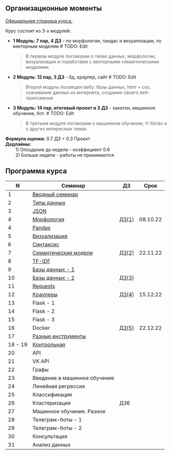 ## Организационные моменты
[Официальная страница курса.](https://github.com/MikhailMsc/python_for_nlp_stud)

Курс состоит из 3-х модулей:
- **1 Модуль: 7 пар, 4 ДЗ** - по морфологии, пандас и визуализации, по векторным моделям  # TODO: Edit  
    > В первом модуле поговорим о типах данных, морфологии, визуализации и поработаем с векторными семантическими моделями.
- **2 Модуль: 12 пар, 3 ДЗ** - бд, краулер, сайт  # TODO: Edit   
    > Второй модуль посвящен вебу: базы данных, html + css, скачивание данных из интернета, создание своего веб-приложения 
- **3 Модуль: 14 пар, итоговый проект и 3 ДЗ** - хакатон, машинное обучение, бот.  # TODO: Edit
    > В третьем модуле поговорим о машинном обучении, тг ботах и о других интересных темах

**Формула оценки:** 0.7 ДЗ + 0.3 Проект  
**Дедлайны:**   
&nbsp;&nbsp;&nbsp;&nbsp;&nbsp;&nbsp;&nbsp;&nbsp;1) Опоздание до недели - коэффициент 0.6  
&nbsp;&nbsp;&nbsp;&nbsp;&nbsp;&nbsp;&nbsp;&nbsp;2) Больше недели - работы не принимаются

## Программа курса

| N  | Семинар  | ДЗ  | Срок  |
|----|---|---|---|
|    1 | [Вводный семинар](lecture_1/intro.md)  |   |   |
|    2  | [Типы данных](lecture_2/data_structures.ipynb) |   |   |
|    3  | [JSON](lecture_2/json.ipynb)  |   |   |   |
|    4  | [Морфология](lecture_3/morphology.ipynb)  | [ДЗ(1)](homework/homework_1.md) | 08.10.22 |
|    4	| [Pandas](lecture_5/pandas.ipynb) | | | |	 	 	 
|    5	| [Визуализация](lecture_6/visualization.ipynb)  | | | | 	 	 	 	 
|    6	| [Синтаксис](lecture_4/Syntax.ipynb) | | | | 	 	 	 	 
|    7	| [Семантические модели](lecture_7/Embeddings.ipynb) | [ДЗ(2)](homework/homework_2.md)| 22.11.22 | 	 	 	 
|    8 | [TF-IDF](lecture_8/TF-IDF.ipynb) | | | |	 	 	 	 
|    9 | [Базы данных - 1](lecture_9_10/databases_1.ipynb) | | | |	 	 	 	 
|    10 | [Базы данных - 2](lecture_9_10/databases_2.ipynb) | [ДЗ(3)](homework/homework_3.md) | |	 	 	 
|    11 | [Requests](lecture_11_12/requests.ipynb) | | |	 	 	 	 
|    12 | [Краулеры](lecture_11_12/crawlers.ipynb)	| [ДЗ(4)](homework/homework_4.md)| 15.12.22 |	 	 	 
|    13 | Flask - 1 | | |	 	 	 
|    14 | Flask - 2 | | | 	 	 	 
|    15 | Flask - 3 | | | 	 	 	 
|    16 | Docker |	[ДЗ(5)](homework/homework_5.md) | 22.12.22 | 	 	 	 
|    17 | [Разные инструменты](lecture_17_18) | | |	 	 	 	 
|    18 - 19 | [Контрольная](homework/Kontrolnaya_Instruction.md) | | |	 	 	 	 
|    20 | API | | | 	 	 	 
|    21	| VK API | | |	 	 	 	 
|    22	| Графы | | |	 	 	 
|    23	| Введение в машинное обучение | | | 	 	 	 	 
|    24	| Линейная регрессия | | |	 	 	 	 
|    25	| Классификация | | |	 	 	 	 
|    26	| Кластеризация	| ДЗ6 | | 	 	 	 
|    27	| Машинное обучение. Разное | | | 	 	 	 
|    28	| Телеграм-боты - 1 | | |	 	 	 	 
|    29	| Телеграм-боты - 2 | | | 	 	 	 
|    30	| Консультация | | |	 	 	 	 
|    31	| Анализ данных | | | 	 	 	 	 
